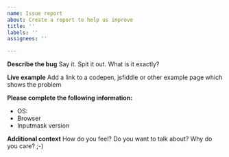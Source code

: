 ```yaml
---
name: Issue report
about: Create a report to help us improve
title: ''
labels: ''
assignees: ''

---
```


**Describe the bug**
Say it.  Spit it out.  What is it exactly?

**Live example**
Add a link to a codepen, jsfiddle or other example page which shows the problem

**Please complete the following information:**
 - OS:
 - Browser
 - Inputmask version 

**Additional context**
How do you feel?  Do you want to talk about?  Why do you care?  ;-)
